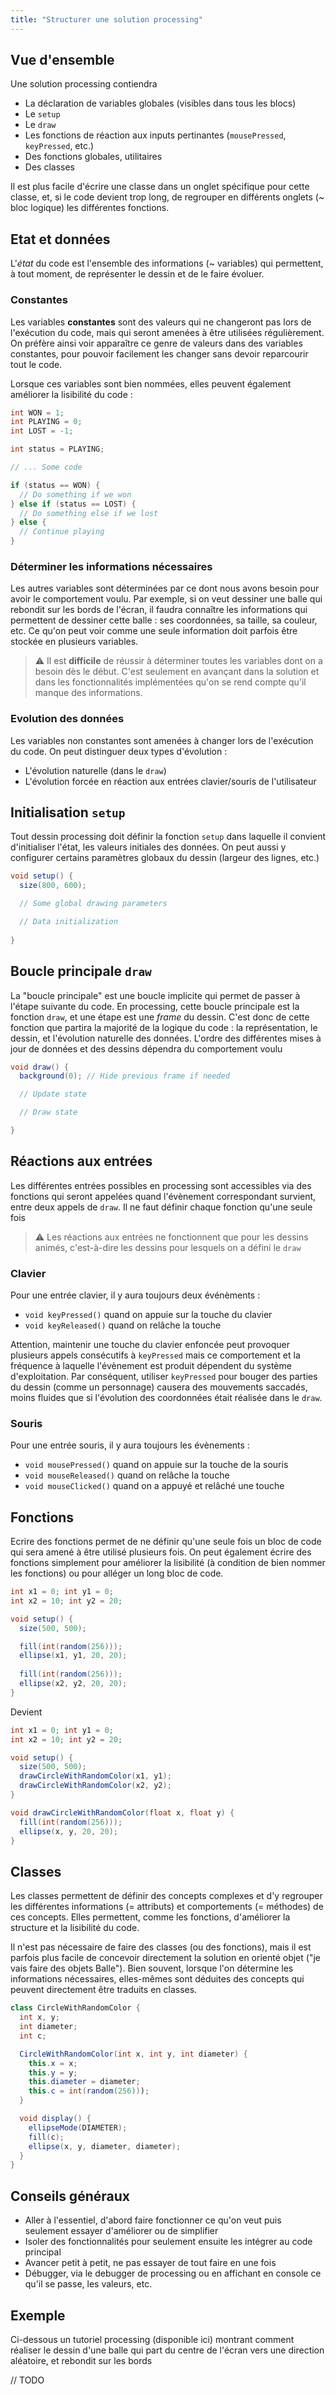 ```yaml
---
title: "Structurer une solution processing"
---
```


## Vue d'ensemble
Une solution processing contiendra

-   La déclaration de variables globales (visibles dans tous les blocs)
-   Le `setup`
-   Le `draw`
-   Les fonctions de réaction aux inputs pertinantes (`mousePressed`, `keyPressed`, etc.)
-   Des fonctions globales, utilitaires
-   Des classes

Il est plus facile d'écrire une classe dans un onglet spécifique pour cette classe, et, si le code devient trop long, de regrouper en différents onglets (~ bloc logique) les différentes fonctions.

## Etat et données

L'_état_ du code est l'ensemble des informations (~ variables) qui permettent, à tout moment, de représenter le dessin et de le faire évoluer.

### Constantes

Les variables **constantes** sont des valeurs qui ne changeront pas lors de l'exécution du code, mais qui seront amenées à être utilisées régulièrement. On préfère ainsi voir apparaître ce genre de valeurs dans des variables constantes, pour pouvoir facilement les changer sans devoir reparcourir tout le code. 

Lorsque ces variables sont bien nommées, elles peuvent également améliorer la lisibilité du code :

```java
int WON = 1;
int PLAYING = 0;
int LOST = -1;

int status = PLAYING;

// ... Some code

if (status == WON) {
  // Do something if we won
} else if (status == LOST) {
  // Do something else if we lost
} else {
  // Continue playing
}
```

### Déterminer les informations nécessaires

Les autres variables sont déterminées par ce dont nous avons besoin pour avoir le comportement voulu. Par exemple, si on veut dessiner une balle qui rebondit sur les bords de l'écran, il faudra connaître les informations qui permettent de dessiner cette balle : ses coordonnées, sa taille, sa couleur, etc. Ce qu'on peut voir comme une seule information doit parfois être stockée en plusieurs variables.

> ⚠️ Il est **difficile** de réussir à déterminer toutes les variables dont on a besoin dès le début. C'est seulement en avançant dans la solution et dans les fonctionnalités implémentées qu'on se rend compte qu'il manque des informations.

### Evolution des données

Les variables non constantes sont amenées à changer lors de l'exécution du code. On peut distinguer deux types d'évolution :
- L'évolution naturelle (dans le `draw`)
- L'évolution forcée en réaction aux entrées clavier/souris de l'utilisateur

## Initialisation `setup`

Tout dessin processing doit définir la fonction `setup` dans laquelle il convient d'initialiser l'état, les valeurs initiales des données. On peut aussi y configurer certains paramètres globaux du dessin (largeur des lignes, etc.)

```java
void setup() {
  size(800, 600);

  // Some global drawing parameters

  // Data initialization
	
}
```

## Boucle principale `draw`

La "boucle principale" est une boucle implicite qui permet de passer à l'étape suivante du code. En processing, cette boucle principale est la fonction `draw`, et une étape est une *frame* du dessin. C'est donc de cette fonction que partira la majorité de la logique du code : la représentation, le dessin, et l'évolution naturelle des données. L'ordre des différentes mises à jour de données et des dessins dépendra du comportement voulu

```java
void draw() {
  background(0); // Hide previous frame if needed

  // Update state

  // Draw state

}
```

## Réactions aux entrées

Les différentes entrées possibles en processing sont accessibles via des fonctions qui seront appelées quand l'évènement correspondant survient, entre deux appels de `draw`. Il ne faut définir chaque fonction qu'une seule fois

> ⚠️ Les réactions aux entrées ne fonctionnent que pour les dessins animés, c'est-à-dire les dessins pour lesquels on a défini le `draw`

### Clavier

Pour une entrée clavier, il y aura toujours deux événèments :
- `void keyPressed()` quand on appuie sur la touche du clavier
- `void keyReleased()` quand on relâche la touche

Attention, maintenir une touche du clavier enfoncée peut provoquer plusieurs appels consécutifs à `keyPressed` mais ce comportement et la fréquence à laquelle l'évènement est produit dépendent du système d'exploitation. Par conséquent, utiliser `keyPressed` pour bouger des parties du dessin (comme un personnage) causera des mouvements saccadés, moins fluides que si l'évolution des coordonnées était réalisée dans le `draw`. 

### Souris

Pour une entrée souris, il y aura toujours les évènements :
- `void mousePressed()` quand on appuie sur la touche de la souris
- `void mouseReleased()` quand on relâche la touche
- `void mouseClicked()` quand on a appuyé et relâché une touche

## Fonctions

Ecrire des fonctions permet de ne définir qu'une seule fois un bloc de code qui sera amené à être utilisé plusieurs fois. On peut également écrire des fonctions simplement pour améliorer la lisibilité (à condition de bien nommer les fonctions) ou pour alléger un long bloc de code.

```java
int x1 = 0; int y1 = 0;
int x2 = 10; int y2 = 20;

void setup() {
  size(500, 500);

  fill(int(random(256)));
  ellipse(x1, y1, 20, 20);
	
  fill(int(random(256)));
  ellipse(x2, y2, 20, 20);
}
```

Devient

```java
int x1 = 0; int y1 = 0;
int x2 = 10; int y2 = 20;

void setup() {
  size(500, 500);
  drawCircleWithRandomColor(x1, y1);
  drawCircleWithRandomColor(x2, y2);
}

void drawCircleWithRandomColor(float x, float y) {
  fill(int(random(256)));
  ellipse(x, y, 20, 20);
}
```

## Classes

Les classes permettent de définir des concepts complexes et d'y regrouper les différentes informations (= attributs) et comportements (= méthodes) de ces concepts. Elles permettent, comme les fonctions, d'améliorer la structure et la lisibilité du code. 

Il n'est pas nécessaire de faire des classes (ou des fonctions), mais il est parfois plus facile de concevoir directement la solution en orienté objet ("je vais faire des objets Balle"). Bien souvent, lorsque l'on détermine les informations nécessaires, elles-mêmes sont déduites des concepts qui peuvent directement être traduits en classes.

```java
class CircleWithRandomColor {
  int x, y;
  int diameter;
  int c;

  CircleWithRandomColor(int x, int y, int diameter) {
	this.x = x;
	this.y = y;
	this.diameter = diameter;
	this.c = int(random(256)));	  
  }

  void display() {
    ellipseMode(DIAMETER);
    fill(c);
    ellipse(x, y, diameter, diameter);
  }
}
```

## Conseils généraux
- Aller à l'essentiel, d'abord faire fonctionner ce qu'on veut puis seulement essayer d'améliorer ou de simplifier
- Isoler des fonctionnalités pour seulement ensuite les intégrer au code principal
- Avancer petit à petit, ne pas essayer de tout faire en une fois
- Débugger, via le debugger de processing ou en affichant en console ce qu'il se passe, les valeurs, etc.

## Exemple

Ci-dessous un tutoriel processing (disponible ici) montrant comment réaliser le dessin d'une balle qui part du centre de l'écran vers une direction aléatoire, et rebondit sur les bords

// TODO